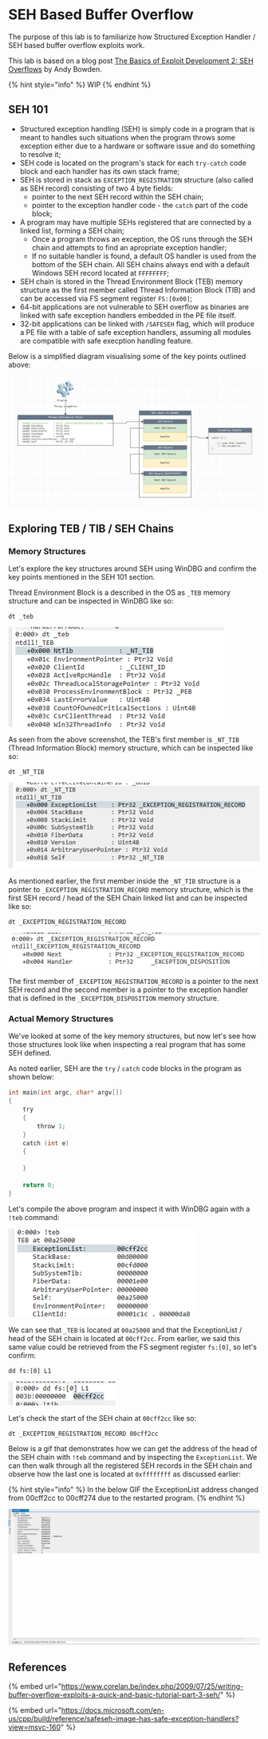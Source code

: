 # SEH Based Buffer Overflow

The purpose of this lab is to familiarize how Structured Exception Handler / SEH based buffer overflow exploits work.

This lab is based on a blog post [The Basics of Exploit Development 2: SEH Overflows](https://www.coalfire.com/the-coalfire-blog/march-2020/the-basics-of-exploit-development-2-seh-overflows) by Andy Bowden.

{% hint style="info" %}
WIP
{% endhint %}

## SEH 101

* Structured exception handling \(SEH\) is simply code in a program that is meant to handles such situations when the program throws some exception either due to a hardware or software issue and do something to resolve it;
* SEH code is located on the program's stack for each `try-catch` code block and each handler has its own stack frame;
* SEH is stored in stack as `EXCEPTION_REGISTRATION` structure \(also called as SEH record\) consisting of two 4 byte fields:
  * pointer to the next SEH record within the SEH chain;
  * pointer to the exception handler code - the `catch` part of the code block;
* A program may have multiple SEHs registered that are connected by a linked list, forming a SEH chain;
  * Once a program throws an exception, the OS runs through the SEH chain and attempts to find an apropriate exception handler;
  * If no suitable handler is found, a default OS handler is used from the bottom of the SEH chain. All SEH chains always end with a default Windows SEH record located at `FFFFFFFF`;
* SEH chain is stored in the Thread Environment Block \(TEB\) memory structure as the first member called Thread Information Block \(TIB\) and can be accessed via FS segment register `FS:[0x00]`;
* 64-bit applications are not vulnerable to SEH overflow as binaries are linked with safe exception handlers embedded in the PE file itself.
* 32-bit applications can be linked with `/SAFESEH` flag, which will produce a PE file with a table of safe exception handlers, assuming all modules are compatible with safe execption handling feature.

Below is a simplified diagram visualising some of the key points outlined above:

![TEB, SEH Chains, SEH Records visualised](../../../.gitbook/assets/image%20%28974%29.png)

## Exploring TEB / TIB / SEH Chains

### Memory Structures

Let's explore the key structures around SEH using WinDBG and confirm the key points mentioned in the SEH 101 section.

Thread Environment Block is a described in the OS as `_TEB` memory structure and can be inspected in WinDBG like so: 

```text
dt _teb
```

![Snippet of the \_TEB memory structure](../../../.gitbook/assets/image%20%28973%29.png)

As seen from the above screenshot, the TEB's first member is `_NT_TIB` \(Thread Information Block\) memory structure, which can be inspected like so:

```text
dt _NT_TIB
```

![TIB memory structure in WinDBG](../../../.gitbook/assets/image%20%28975%29.png)

As mentioned earlier, the first member inside the `_NT_TIB` structure is a pointer to `_EXCEPTION_REGISTRATION_RECORD` memory structure, which is the first SEH record / head of the SEH Chain linked list and can be inspected like so:

```text
dt _EXCEPTION_REGISTRATION_RECORD
```

![SEH record memory structure \_EXCEPTION\_REGISTRATION\_RECORD ](../../../.gitbook/assets/image%20%28976%29.png)

The first member of `_EXCEPTION_REGISTRATION_RECORD` is a pointer to the next SEH record and the second member is a pointer to the exception handler that is defined in the `_EXCEPTION_DISPOSITION` memory structure.

### Actual Memory Structures

We've looked at some of the key memory structures, but now let's see how those structures look like when inspecting a real program that has some SEH defined. 

As noted earlier, SEH are the `try` / `catch` code blocks in the program as shown below:

```c
int main(int argc, char* argv[]) 
{
    try
    {
        throw 1;
    }
    catch (int e)
    {
        
    }

    return 0;
}
```

Let's compile the above program and inspect it with WinDBG again with a `!teb` command:

![!teb](../../../.gitbook/assets/image%20%28978%29.png)

We can see that `_TEB` is located at `00a25000` and that the ExceptionList / head of the SEH chain is located at `00cff2cc`. From earlier, we said this same value could be retrieved from the FS segment register `fs:[0]`, so let's confirm:

```text
dd fs:[0] L1
```

![SEH chain retrieved from fs:\[0\]](../../../.gitbook/assets/image%20%28971%29.png)

Let's check the start of the SEH chain at `00cff2cc` like so:

```text
dt _EXCEPTION_REGISTRATION_RECORD 00cff2cc
```

Below is a gif that demonstrates how we can get the address of the head of the SEH chain with `!teb` command and by inspecting the `ExceptionList`. We can then walk through all the registered SEH records in the SEH chain and observe how the last one is located at `0xffffffff` as discussed earlier:

{% hint style="info" %}
In the below GIF the ExceptionList address changed from 00cff2cc to 00cff274 due to the restarted program.
{% endhint %}

![Walking through the SEH chain in WinDBG](../../../.gitbook/assets/teb-seh-chain.gif)

## References

{% embed url="https://www.corelan.be/index.php/2009/07/25/writing-buffer-overflow-exploits-a-quick-and-basic-tutorial-part-3-seh/" %}

{% embed url="https://docs.microsoft.com/en-us/cpp/build/reference/safeseh-image-has-safe-exception-handlers?view=msvc-160" %}



